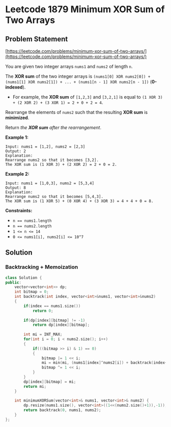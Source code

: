 # Leetcode 1879 Minimum XOR Sum of Two Arrays

## Problem Statement

[https://leetcode.com/problems/minimum-xor-sum-of-two-arrays/](https://leetcode.com/problems/minimum-xor-sum-of-two-arrays/)

You are given two integer arrays `nums1` and `nums2` of length `n`.

The **XOR sum** of the two integer arrays is `(nums1[0] XOR nums2[0]) + (nums1[1] XOR nums2[1]) + ... + (nums1[n - 1] XOR nums2[n - 1])` \(**0-indexed**\).

* For example, the **XOR sum** of `[1,2,3]` and `[3,2,1]` is equal to `(1 XOR 3) + (2 XOR 2) + (3 XOR 1) = 2 + 0 + 2 = 4`.

Rearrange the elements of `nums2` such that the resulting **XOR sum** is **minimized**.

Return _the **XOR sum** after the rearrangement_.

**Example 1:**

```text
Input: nums1 = [1,2], nums2 = [2,3]
Output: 2
Explanation: 
Rearrange nums2 so that it becomes [3,2].
The XOR sum is (1 XOR 3) + (2 XOR 2) = 2 + 0 = 2.
```

**Example 2:**

```text
Input: nums1 = [1,0,3], nums2 = [5,3,4]
Output: 8
Explanation: 
Rearrange nums2 so that it becomes [5,4,3]. 
The XOR sum is (1 XOR 5) + (0 XOR 4) + (3 XOR 3) = 4 + 4 + 0 = 8.
```

**Constraints:**

* `n == nums1.length`
* `n == nums2.length`
* `1 <= n <= 14`
* `0 <= nums1[i], nums2[i] <= 10^7`

## Solution

### Backtracking + Memoization

```cpp
class Solution {
public:
    vector<vector<int>> dp;
    int bitmap = 0;
    int backtrack(int index, vector<int>&nums1, vector<int>&nums2)
    {
        if(index == nums1.size())
            return 0;
        
        if(dp[index][bitmap] != -1)
            return dp[index][bitmap];
        
        int mi = INT_MAX;
        for(int i = 0; i < nums2.size(); i++)
        {
            if(((bitmap >> i) & 1) == 0)
            {
                bitmap |= 1 << i;
                mi = min(mi, (nums1[index]^nums2[i]) + backtrack(index+1, nums1, nums2));
                bitmap ^= 1 << i;
            }
        }
        dp[index][bitmap] = mi;
        return mi;
    }
    
    int minimumXORSum(vector<int>& nums1, vector<int>& nums2) {
        dp.resize(nums1.size(), vector<int>((1<<(nums2.size()+1)),-1));
        return backtrack(0, nums1, nums2);
    }
};
```

